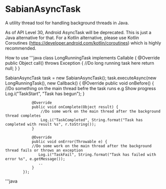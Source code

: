 # SabianAsyncTask
A utility thread tool for handling background threads in Java. 

As of API Level 30, Android AsyncTask will be deprecated. This is just a Java alternative for that. For a Kotlin alternative, please use Kotlin Coroutines (https://developer.android.com/kotlin/coroutines) which is highly recommended. 

How to use
'''java
class LongRunningTask implements Callable<Object> {
  @Override
        public Object call() throws Exception {
            //Do long running task here
  return null;
        }
}
  
SabianAsyncTask task = new SabianAsyncTask();
task.executeAsync(new LongRunningTask(), new Callback<Object>() {
                @Override
                public void onBefore() {
                    //Do something on the main thread befre the task runs e.g Show progress
  Log.i("TaskStart", "Task has begun");
                }

                @Override
                public void onComplete(Object result) {
                    //Do some work on the main thread after the background thread completes
                    Log.i("TaskCompleted", String.format("Task has completed with result %s", r.toString());
                }

                @Override
                public void onError(Throwable e) {
                //Do some work on the main thread after the background thread fails or throws an exception
                   Log.i("TaskFail", String.format("Task has failed with error %s", e.getMessage());
                   ..
                }
            });
 '''java

